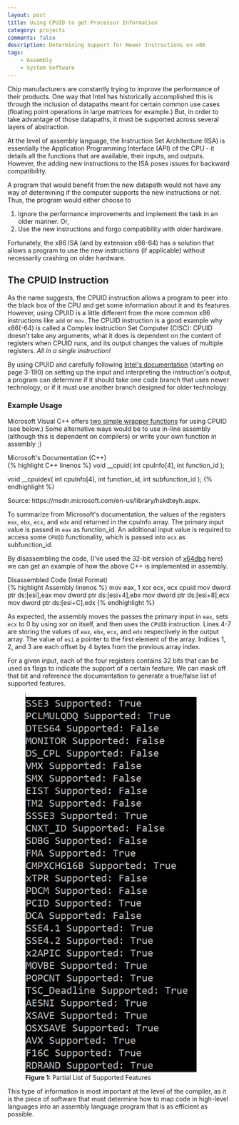 ```yaml
---
layout: post
title: Using CPUID to get Processor Information
category: projects
comments: false
description: Determining Support for Newer Instructions on x86
tags:
    - Assembly
    - System Software
---
```


Chip manufacturers are constantly trying to improve the performance of their products. One way that Intel has historically accomplished this is through the inclusion of datapaths meant for certain common use cases (floating point operations in large matrices for example.) But, in order to take advantage of those datapaths, it must be supported across several layers of abstraction.

At the level of assembly language, the Instruction Set Architecture (ISA) is essentially the Application Programming Interface (API) of the CPU - it details all the functions that are available, their inputs, and outputs. However, the adding new instructions to the ISA poses issues for backward compatibility.

A program that would benefit from the new datapath would not have any way of determining if the computer supports the new instructions or not. Thus, the program would either choose to
1. Ignore the performance improvements and implement the task in an older manner. Or,
2. Use the new instructions and forgo compatibility with older hardware.

Fortunately, the x86 ISA (and by extension x86-64) has a solution that allows a program to use the new instructions (if applicable) without necessarily crashing on older hardware.

## The CPUID Instruction

As the name suggests, the CPUID instruction allows a program to peer into the black box of the CPU and get some information about it and its features. However, using CPUID is a little different from the more common x86 instructions like `add` or `mov`. The CPUID instruction is a good example why x86(-64) is called a Complex Instruction Set Computer (CISC): CPUID doesn't take any arguments, what it does is dependent on the content of registers when CPUID runs, and its output changes the values of multiple registers. _All in a single instruction!_

By using CPUID and carefully following [Intel's documentation](https://www.intel.com/content/dam/www/public/us/en/documents/manuals/64-ia-32-architectures-software-developer-instruction-set-reference-manual-325383.pdf) (starting on page 3-190) on setting up the input and interpreting the instruction's output, a program can determine if it should take one code branch that uses newer technology, or if it must use another branch designed for older technology.

### Example Usage
Microsoft Visual C++ offers [two simple wrapper functions](https://msdn.microsoft.com/en-us/library/hskdteyh.aspx) for using CPUID (see below.) Some alternative ways would be to use in-line assembly (although this is dependent on compilers) or write your own function in assembly ;)

<div class="env-header">Microsoft's Documentation (C++)</div>
{% highlight C++ linenos %}
void __cpuid(
   int cpuInfo[4],
   int function_id
);

void __cpuidex(
   int cpuInfo[4],
   int function_id,
   int subfunction_id
);
{% endhighlight %}
<figcaption>
Source: https://msdn.microsoft.com/en-us/library/hskdteyh.aspx.
</figcaption>

To summarize from Microsoft's documentation, the values of the registers `eax`, `ebx`, `ecx`, and `edx` and returned in the cpuInfo array. The primary input value is passed in `eax` as function_id. An additional input value is required to access some `CPUID` functionality, which is passed into `ecx` as subfunction_id.

By disassembling the code, (I've used the 32-bit version of [x64dbg](https://x64dbg.com/#start) here) we can get an example of how the above C++ is implemented in assembly.

<div class="env-header">Disassembled Code (Intel Format)</div>
{% highlight Assembly linenos %}
mov eax, 1
xor ecx, ecx
cpuid
mov dword ptr ds:[esi],eax
mov dword ptr ds:[esi+4],ebx
mov dword ptr ds:[esi+8],ecx
mov dword ptr ds:[esi+C],edx
{% endhighlight %}

As expected, the assembly moves the passes the primary input in `eax`, sets `ecx` to 0 by using xor on itself, and then uses the `CPUID` instruction. Lines 4-7 are storing the values of `eax`, `ebx`, `ecx`, and `edx` respectively in the output array. The value of `esi` a pointer to the first element of the array. Indices 1, 2, and 3 are each offset by 4 bytes from the previous array index.

For a given input, each of the four registers contains 32 bits that can be used as flags to indicate the support of a certain feature. We can mask off that bit and reference the documentation to generate a true/false list of supported features.


<figure>
<img alt="features" src="/resources/images/SysInfo/partial-supported-features.png"/>
<figcaption>
<strong>Figure 1: </strong> Partial List of Supported Features
</figcaption>
</figure>

This type of information is most important at the level of the compiler, as it is the piece of software that must determine how to map code in high-level languages into an assembly language program that is as efficient as possible.
